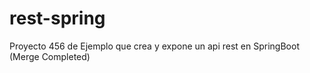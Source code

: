 # rest-spring
Proyecto 456 de Ejemplo que crea y expone un api rest en SpringBoot (Merge Completed)
